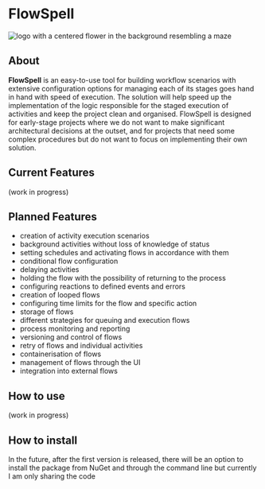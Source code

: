# FlowSpell

![logo with a centered flower in the background resembling a maze](https://github.com/PiotrWalczak2001/FlowSpell/blob/main/assets/flowspell.png)

## About

**FlowSpell** is an easy-to-use tool for building workflow scenarios with extensive configuration options for managing each of its stages goes hand in hand with speed of execution. The solution will help speed up the implementation of the logic responsible for the staged execution of activities and keep the project clean and organised. FlowSpell is designed for early-stage projects where we do not want to make significant architectural decisions at the outset, and for projects that need some complex procedures but do not want to focus on implementing their own solution.

## Current Features
(work in progress)

## Planned Features

- creation of activity execution scenarios
- background activities without loss of knowledge of status
- setting schedules and activating flows in accordance with them
- conditional flow configuration
- delaying activities
- holding the flow with the possibility of returning to the process
- configuring reactions to defined events and errors
- creation of looped flows
- configuring time limits for the flow and specific action
- storage of flows
- different strategies for queuing and execution flows
- process monitoring and reporting
- versioning and control of flows
- retry of flows and individual activities
- containerisation of flows
- management of flows through the UI
- integration into external flows

## How to use
(work in progress)

## How to install

In the future, after the first version is released, there will be an option to install the package from NuGet and through the command line but currently I am only sharing the code